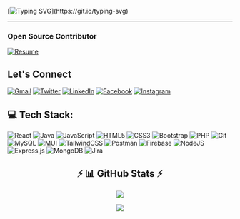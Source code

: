 [![Typing SVG](https://readme-typing-svg.demolab.com?font=Popins&weight=600&size=22&duration=6000&pause=1000&color=2784F7&center=true&width=435&lines=Hello+%F0%9F%91%8B+I'm+Kalp+Prajapati.;I'm+Software+Developer.)](https://git.io/typing-svg)
<hr>
<h3>Open Source Contributor</h3>
  
[![Resume](https://img.shields.io/badge/My_Resume-00A98F.svg?style=for-the-badge&logo=aboutdotme&logoColor=white)](https://drive.google.com/file/d/1I-gnZKiJ4xvJxmMwDDE3IA0f6vnIfdNG/view?usp=sharing)

## Let's Connect 
<p align="left">
  
  [![Gmail](https://img.shields.io/badge/Gmail-D14836?style=for-the-badge&logo=gmail&logoColor=white)](mailto:kalp2002prajapati@gmail.com)
  [![Twitter](https://img.shields.io/badge/Twitter-%231DA1F2.svg?style=for-the-badge&logo=Twitter&logoColor=white)](https://twitter.com/kalpprajapati8)
  [![LinkedIn](https://img.shields.io/badge/linkedin-%230077B5.svg?style=for-the-badge&logo=linkedin&logoColor=white)](https://linkedin.com/in/kalp-prajapati-0409a020a)
  [![Facebook](https://img.shields.io/badge/Facebook-%231877F2.svg?style=for-the-badge&logo=Facebook&logoColor=white)](https://fb.com/kalp.prajapati.735)
  [	![Instagram](https://img.shields.io/badge/Instagram-%23E4405F.svg?style=for-the-badge&logo=Instagram&logoColor=white)](https://instagram.com/__k_d_2525)
  
</p>

## 💻 Tech Stack:  
<p align="left"> 
  
  ![React](https://img.shields.io/badge/react-%2320232a.svg?style=for-the-badge&logo=react&logoColor=%2361DAFB)
  ![Java](https://img.shields.io/badge/java-%23ED8B00.svg?style=for-the-badge&logo=java&logoColor=white)
  ![JavaScript](https://img.shields.io/badge/javascript-%23323330.svg?style=for-the-badge&logo=javascript&logoColor=%23F7DF1E)
  ![HTML5](https://img.shields.io/badge/html5-%23E34F26.svg?style=for-the-badge&logo=html5&logoColor=white)
  ![CSS3](https://img.shields.io/badge/css3-%231572B6.svg?style=for-the-badge&logo=css3&logoColor=white)
  ![Bootstrap](https://img.shields.io/badge/bootstrap-%23563D7C.svg?style=for-the-badge&logo=bootstrap&logoColor=white)
  ![PHP](https://img.shields.io/badge/php-%23777BB4.svg?style=for-the-badge&logo=php&logoColor=white)
  ![Git](https://img.shields.io/badge/git-%23F05033.svg?style=for-the-badge&logo=git&logoColor=white)
  ![MySQL](https://img.shields.io/badge/mysql-%2300f.svg?style=for-the-badge&logo=mysql&logoColor=white)
  ![MUI](https://img.shields.io/badge/MUI-%230081CB.svg?style=for-the-badge&logo=material-ui&logoColor=white) 
  ![TailwindCSS](https://img.shields.io/badge/tailwindcss-%2338B2AC.svg?style=for-the-badge&logo=tailwind-css&logoColor=white) 
  ![Postman](https://img.shields.io/badge/Postman-FF6C37?style=for-the-badge&logo=postman&logoColor=white) 
  ![Firebase](https://img.shields.io/badge/firebase-%23039BE5.svg?style=for-the-badge&logo=firebase)
  ![NodeJS](https://img.shields.io/badge/node.js-6DA55F?style=for-the-badge&logo=node.js&logoColor=white) 
  ![Express.js](https://img.shields.io/badge/express.js-%23404d59.svg?style=for-the-badge&logo=express&logoColor=%2361DAFB) 
  ![MongoDB](https://img.shields.io/badge/MongoDB-%234ea94b.svg?style=for-the-badge&logo=mongodb&logoColor=white) 
  ![Jira](https://img.shields.io/badge/jira-%230A0FFF.svg?style=for-the-badge&logo=jira&logoColor=white)
  
</p>
<h2 align="center">⚡ 📊 GitHub Stats ⚡</h2>
<div align="center">
  
  ![](https://github-readme-stats.vercel.app/api?username=munnokd&theme=dark&hide_border=false&include_all_commits=false&count_private=false)
  
  ![](https://github-readme-streak-stats.herokuapp.com/?user=munnokd&theme=dark&hide_border=false)
  
</div>
